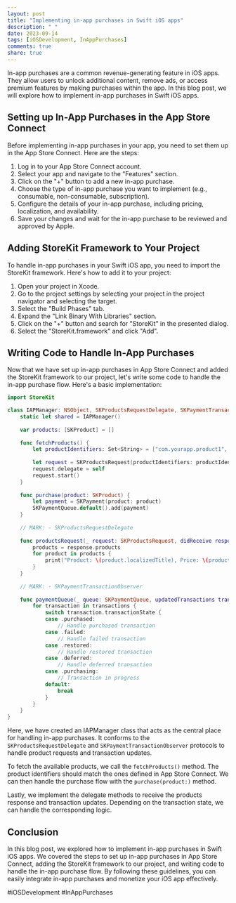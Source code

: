 ```yaml
---
layout: post
title: "Implementing in-app purchases in Swift iOS apps"
description: " "
date: 2023-09-14
tags: [iOSDevelopment, InAppPurchases]
comments: true
share: true
---
```


In-app purchases are a common revenue-generating feature in iOS apps. They allow users to unlock additional content, remove ads, or access premium features by making purchases within the app. In this blog post, we will explore how to implement in-app purchases in Swift iOS apps.

## Setting up In-App Purchases in the App Store Connect

Before implementing in-app purchases in your app, you need to set them up in the App Store Connect. Here are the steps:

1. Log in to your App Store Connect account.
2. Select your app and navigate to the "Features" section.
3. Click on the "+" button to add a new in-app purchase.
4. Choose the type of in-app purchase you want to implement (e.g., consumable, non-consumable, subscription).
5. Configure the details of your in-app purchase, including pricing, localization, and availability.
6. Save your changes and wait for the in-app purchase to be reviewed and approved by Apple.

## Adding StoreKit Framework to Your Project

To handle in-app purchases in your Swift iOS app, you need to import the StoreKit framework. Here's how to add it to your project:

1. Open your project in Xcode.
2. Go to the project settings by selecting your project in the project navigator and selecting the target.
3. Select the "Build Phases" tab.
4. Expand the "Link Binary With Libraries" section.
5. Click on the "+" button and search for "StoreKit" in the presented dialog.
6. Select the "StoreKit.framework" and click "Add".

## Writing Code to Handle In-App Purchases

Now that we have set up in-app purchases in App Store Connect and added the StoreKit framework to our project, let's write some code to handle the in-app purchase flow. Here's a basic implementation:

```swift
import StoreKit

class IAPManager: NSObject, SKProductsRequestDelegate, SKPaymentTransactionObserver {
    static let shared = IAPManager()
    
    var products: [SKProduct] = []
    
    func fetchProducts() {
        let productIdentifiers: Set<String> = ["com.yourapp.product1", "com.yourapp.product2"]
        
        let request = SKProductsRequest(productIdentifiers: productIdentifiers)
        request.delegate = self
        request.start()
    }
    
    func purchase(product: SKProduct) {
        let payment = SKPayment(product: product)
        SKPaymentQueue.default().add(payment)
    }
    
    // MARK: - SKProductsRequestDelegate
    
    func productsRequest(_ request: SKProductsRequest, didReceive response: SKProductsResponse) {
        products = response.products
        for product in products {
            print("Product: \(product.localizedTitle), Price: \(product.price)")
        }
    }
    
    // MARK: - SKPaymentTransactionObserver
    
    func paymentQueue(_ queue: SKPaymentQueue, updatedTransactions transactions: [SKPaymentTransaction]) {
        for transaction in transactions {
            switch transaction.transactionState {
            case .purchased:
                // Handle purchased transaction
            case .failed:
                // Handle failed transaction
            case .restored:
                // Handle restored transaction
            case .deferred:
                // Handle deferred transaction
            case .purchasing:
                // Transaction in progress
            default:
                break
            }
        }
    }
}
```

Here, we have created an IAPManager class that acts as the central place for handling in-app purchases. It conforms to the `SKProductsRequestDelegate` and `SKPaymentTransactionObserver` protocols to handle product requests and transaction updates.

To fetch the available products, we call the `fetchProducts()` method. The product identifiers should match the ones defined in App Store Connect. We can then handle the purchase flow with the `purchase(product:)` method.

Lastly, we implement the delegate methods to receive the products response and transaction updates. Depending on the transaction state, we can handle the corresponding logic.

## Conclusion

In this blog post, we explored how to implement in-app purchases in Swift iOS apps. We covered the steps to set up in-app purchases in App Store Connect, adding the StoreKit framework to our project, and writing code to handle the in-app purchase flow. By following these guidelines, you can easily integrate in-app purchases and monetize your iOS app effectively.

#iOSDevelopment #InAppPurchases